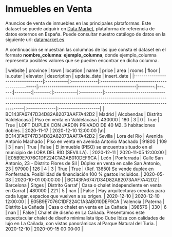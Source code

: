 # Inmuebles en Venta

Anuncios de venta de inmuebles en las principales plataformas. Este dataset se puede adquirir en [Data Market](https://datamarket.es/#inmuebles-en-venta-dataset), plataforma de referencia de datos externos en España. Puede consultar nuestro catálogo de datos en la siguiente url: [datamarket.es](https://datamarket.es/)

A continuación se muestran las columnas de las que consta el dataset en el formato __nombre_columna__: __ejemplo_columna__, donde ejemplo_columna representa posibles valores que se pueden encontrar en dicha columna.

| website                          | province   | town         | location                                       | name                                           |   price |   area |   rooms |   floor | is_outer   | elevator   | description                                                                                                                                                                                       | update_date   | insert_date         | |:---------------------------------|:-----------|:-------------|:-----------------------------------------------|:-----------------------------------------------|--------:|-------:|--------:|--------:|:-----------|:-----------|:--------------------------------------------------------------------------------------------------------------------------------------------------------------------------------------------------|:--------------|:--------------------| | BC143FA6747D34D82A82073AAF7A42D2 | Madrid     | Alcobendas   | Distrito Valdelacasa                           | Piso en venta en Valdelacasa                   |  430000 |    180 |       3 |       0 | True       | True       | LOFT DUPLEX CON JARDIN PRIVADO DE 40 M2. 3 habitaciones dobles.                                                                                                                                   | 2020-11-17    | 2020-12-10 12:00:00 |\n| BC143FA6747D34D82A82073AAF7A42D2 | Sevilla    | Lora del Río | Avenida Antonio Machado                        | Piso en venta en avenida Antonio Machado       |   91800 |    109 |       3 |     nan | True       | False      | El inmueble (PISO) se encuentra situado en el municipio de LORA DEL RÍO (SEVILLA).                                                                                                                | 2020-12-11    | 2020-11-05 12:00:00 | | E05B9E7076C1DF224C1A3AB010DEF9CA | León       | Ponferrada   | Calle San Antonio, 23 - Distrito Flores de Sil | Dúplex en venta en calle San Antonio, 23       |   97900 |    126 |       4 |       3 | True       | True       | (Ref. 13650) Se vende duplex en Ponferrada. Posibilidad de financiación 100 % gastos incluidos.                                                                                                   | 2020-05-08    | 2020-10-01 00:00:00 | | BC143FA6747D34D82A82073AAF7A42D2 | Barcelona  | Sitges       | Distrito Garraf                                | Casa o chalet independiente en venta en Garraf |  480000 |    221 |       5 |     nan |            | False      | Hay arquitecturas creadas para cada lugar, espacios que vuelven a su origen.                                                                                                                      | 2020-12-10    | 2020-12-10 12:00:00 | | E05B9E7076C1DF224C1A3AB010DEF9CA | Valencia   | Paterna      | Distrito La Cañada                             | Casa o chalet en venta en La Cañada            |  398576 |    330 |       6 |     nan |            | False      | Chalet de diseño en La Cañada. Presentamos este espectacular chalet de diseño minimalista tipo Cube Ibiza con calidades de lujo en La Cañada, con vistas panorámicas al Parque Natural del Turia. | 2020-12-10    | 2020-09-15 00:00:00 |
